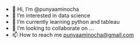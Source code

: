 - 👋 Hi, I’m @punyaaminocha
- 👀 I’m interested in data science
- 🌱 I’m currently learning python and tableau
- 💞️ I’m looking to collaborate on ...
- 📫 How to reach me punyaaminocha@gmail.com

<!---
punyaaminocha/punyaaminocha is a ✨ special ✨ repository because its `README.md` (this file) appears on your GitHub profile.
You can click the Preview link to take a look at your changes.
--->
